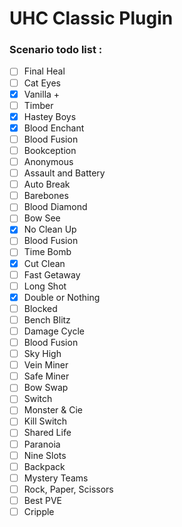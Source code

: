 # UHC Classic Plugin

### Scenario todo list :

- [ ] Final Heal 
- [ ] Cat Eyes 
- [x] Vanilla + 
- [ ] Timber
- [x] Hastey Boys 
- [x] Blood Enchant 
- [ ] Blood Fusion 
- [ ] Bookception 
- [ ] Anonymous 
- [ ] Assault and Battery 
- [ ] Auto Break 
- [ ] Barebones 
- [ ] Blood Diamond 
- [ ] Bow See 
- [x] No Clean Up 
- [ ] Blood Fusion
- [ ] Time Bomb
- [x] Cut Clean 
- [ ] Fast Getaway 
- [ ] Long Shot 
- [x] Double or Nothing 
- [ ] Blocked 
- [ ] Bench Blitz
- [ ] Damage Cycle 
- [ ] Blood Fusion
- [ ] Sky High 
- [ ] Vein Miner 
- [ ] Safe Miner 
- [ ] Bow Swap 
- [ ] Switch 
- [ ] Monster & Cie 
- [ ] Kill Switch 
- [ ] Shared Life 
- [ ] Paranoia 
- [ ] Nine Slots 
- [ ] Backpack 
- [ ] Mystery Teams 
- [ ] Rock, Paper, Scissors 
- [ ] Best PVE 
- [ ] Cripple 